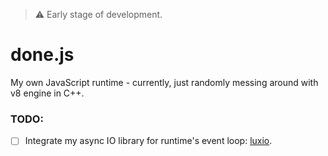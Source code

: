 > ⚠️ Early stage of development.

# done.js

My own JavaScript runtime - currently, just randomly messing around with v8 engine in C++.

### TODO:

- [ ] Integrate my async IO library for runtime's event loop: [luxio](https://github.com/michaldziuba03/luxio).


